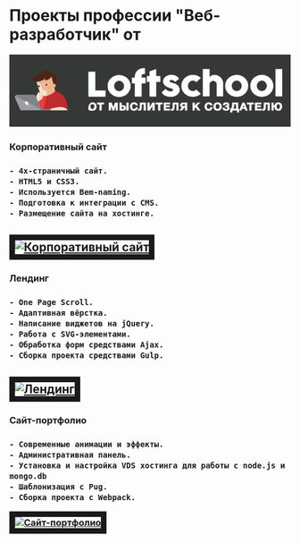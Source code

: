 <h1>Проекты профессии "Веб-разработчик" от</h1> <img src="loftschool.png">

<h3>Корпоративный сайт<h3>

    - 4х-страничный сайт.
    - HTML5 и CSS3.
    - Используется Bem-naming.
    - Подготовка к интеграции с CMS.
    - Размещение сайта на хостинге.
<a href="http://www.youtube.com/watch?feature=player_embedded&v=BVMInCrx8aE" target="_blank"><img src="http://img.youtube.com/vi/BVMInCrx8aE/0.jpg"
alt="Корпоративный сайт" width="240" height="180" border="10" /></a>
-----------------

<h3>Лендинг<h3>

    - One Page Scroll.
    - Адаптивная вёрстка.
    - Написание виджетов на jQuery.
    - Работа с SVG-элементами.
    - Обработка форм средствами Ajax.
    - Сборка проекта средствами Gulp.

<a href="http://www.youtube.com/watch?feature=player_embedded&v=85CfHN0uJz0" target="_blank"><img src="http://img.youtube.com/vi/85CfHN0uJz0/0.jpg"
alt="Лендинг" width="240" height="180" border="10" /></a>
-------------

<h3>Сайт-портфолио<h3>

    - Современные анимации и эффекты.
    - Административная панель.
    - Установка и настройка VDS хостинга для работы с node.js и mongo.db
    - Шаблонизация с Pug.
    - Сборка проекта с Webpack.


<a href="http://www.youtube.com/watch?feature=player_embedded&v=RQ5Wacai604" target="_blank"><img src="http://img.youtube.com/vi/RQ5Wacai604/0.jpg"
alt="Сайт-портфолио" width="240" height="180" border="10" /></a>
